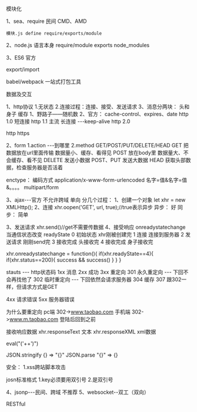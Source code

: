 模块化

1、sea、require 民间
    CMD、AMD

    模块.js define require/exports/module

2、node.js 语言本身
require/module exports
node_modules 

3、ES6 官方

export/import

babel/webpack 一站式打包工具

数据及交互

1、http协议 
1.无状态
2.连接过程：连接、接受、发送请求
3、消息分两块： 头和身子
缓存
1、野路子——随机数
2、官方： cache-control、expires、date
http 1.0 短连接
http 1.1 主流 长连接 ---keep-alive
http 2.0

http https

2、form
1.action ---到哪里
2.method GET/POST/PUT/DELETE/HEAD
GET 把数据放在url里面传输   数据量小、缓存、看得见
POST 放在body里  数据量大、不会缓存、看不见 
DELETE 发送小数据
POST、PUT 发送大数据
HEAD 获取头部数据，检查服务器是否活着

enctype： 编码方式
application/x-www-form-urlencoded  名字=值&名字=值&。。。。
multipart/form

3、ajax---官方  不允许跨域   单向
分几个过程：
1、创建一个对象
let xhr = new XMLHttp();
2、连接
xhr.oopen('GET', url, true);//true表示异步
异步： 好
同步： 简单

3、发送请求
xhr.send()//get不需要传数据
4、接受响应
onreadystatechange  当通信状态改变
readyState
0  初始状态  xhr刚被创建完
1  连接      连接到服务器
2  发送请求  刚刚send完
3  接收完成  头接收完
4  接收完成  身子接收完

xhr.onreadystatechange = function(){
    if(xhr.readyState==4){
        if(xhr.status==200){
            success && success()
        }
    }
}

stauts --- http状态码
1xx 消息
2xx 成功
3xx 重定向
301 永久重定向 --- 下回不会再找他了
302 临时重定向 --- 下回依然会请求服务器
304 缓存
307 跟302一样，但请求方式是GET

4xx 请求错误
5xx 服务器错误

为什么要重定向
pc端  302->www.taobao.com
手机端 302->www.m.taobao.com
登陆后回到之前

接收响应数据
xhr.responseText 文本
xhr.responseXML xml数据

eval("('++')")

JSON.stringify    {} => "{}"
JSON.parse    "{}" => {}

安全：
1.xss跨站脚本攻击

josn标准格式
1.key必须要用双引号
2.是双引号

4、jsonp---民间、跨域   不推荐
5、websocket--双工（双向）

RESTful